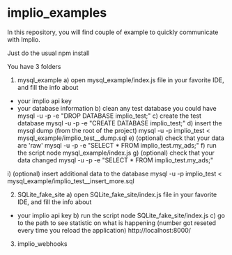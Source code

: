# implio_examples 


In this repository, you will find couple of example to quickly communicate with Implio.

Just do the usual 
npm install

You have 3 folders

1. mysql_example
 a) open mysql_example/index.js file in your favorite IDE, and fill the info about
  - your implio api key
  - your database information
 b) clean any test database you could have
 mysql -u <username> -p -e "DROP DATABASE implio_test;"
 c) create the test database
 mysql -u <username> -p -e "CREATE DATABASE implio_test;"
 d) insert the mysql dump (from the root of the project)
 mysql -u <username> -p implio_test < mysql_example/implio_test__dump.sql
 e) (optional) check that your data are 'raw'
 mysql -u <username> -p -e "SELECT * FROM implio_test.my_ads;"
 f) run the script
 node mysql_example/index.js
 g) (optional) check that your data changed
 mysql -u <username> -p -e "SELECT * FROM implio_test.my_ads;"


 i) (optional) insert additional data to the database
 mysql -u <username> -p implio_test < mysql_example/implio_test__insert_more.sql


2. SQLite_fake_site
 a) open SQLite_fake_site/index.js file in your favorite IDE, and fill the info about
  - your implio api key
 b) run the script
 node SQLite_fake_site/index.js
 c) go to the path to see statistic on what is happening (number got reseted every time you reload the application)
 http://localhost:8000/

3. implio_webhooks

